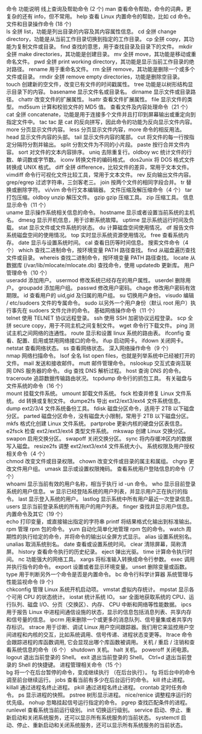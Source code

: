 命令	功能说明
线上查询及帮助命令 (2 个)	
man	查看命令帮助，命令的词典，更复杂的还有 info，但不常用。
help	查看 Linux 内置命令的帮助，比如 cd 命令。
文件和目录操作命令 (18 个)	
ls	全拼 list，功能是列出目录的内容及其内容属性信息。
cd	全拼 change directory，功能是从当前工作目录切换到指定的工作目录。
cp	全拼 copy，其功能为复制文件或目录。
find	查找的意思，用于查找目录及目录下的文件。
mkdir	全拼 make directories，其功能是创建目录。
mv	全拼 move，其功能是移动或重命名文件。
pwd	全拼 print working directory，其功能是显示当前工作目录的绝对路径。
rename	用于重命名文件。
rm	全拼 remove，其功能是删除一个或多个文件或目录。
rmdir	全拼 remove empty directories，功能是删除空目录。
touch	创建新的空文件，改变已有文件的时间戳属性。
tree	功能是以树形结构显示目录下的内容。
basename	显示文件名或目录名。
dirname	显示文件或目录路径。
chattr	改变文件的扩展属性。
lsattr	查看文件扩展属性。
file	显示文件的类型。
md5sum	计算和校验文件的 MD5 值。
查看文件及内容处理命令（21 个）	
cat	全拼 concatenate，功能是用于连接多个文件并且打印到屏幕输出或重定向到指定文件中。
tac	tac 是 cat 的反向拼写，因此命令的功能为反向显示文件内容。
more	分页显示文件内容。
less	分页显示文件内容，more 命令的相反用法。
head	显示文件内容的头部。
tail	显示文件内容的尾部。
cut	将文件的每一行按指定分隔符分割并输出。
split	分割文件为不同的小片段。
paste	按行合并文件内容。
sort	对文件的文本内容排序。
uniq	去除重复行。oldboy
wc	统计文件的行数、单词数或字节数。
iconv	转换文件的编码格式。
dos2unix	将 DOS 格式文件转换成 UNIX 格式。
diff	全拼 difference，比较文件的差异，常用于文本文件。
vimdiff	命令行可视化文件比较工具，常用于文本文件。
rev	反向输出文件内容。
grep/egrep	过滤字符串，三剑客老三。
join	按两个文件的相同字段合并。
tr	替换或删除字符。
vi/vim	命令行文本编辑器。
文件压缩及解压缩命令（4 个）	
tar	打包压缩。oldboy
unzip	解压文件。
gzip	gzip 压缩工具。
zip	压缩工具。
信息显示命令（11 个）	
uname	显示操作系统相关信息的命令。
hostname	显示或者设置当前系统的主机名。
dmesg	显示开机信息，用于诊断系统故障。
uptime	显示系统运行时间及负载。
stat	显示文件或文件系统的状态。
du	计算磁盘空间使用情况。
df	报告文件系统磁盘空间的使用情况。
top	实时显示系统资源使用情况。
free	查看系统内存。
date	显示与设置系统时间。
cal	查看日历等时间信息。
搜索文件命令（4 个）	
which	查找二进制命令，按环境变量 PATH 路径查找。
find	从磁盘遍历查找文件或目录。
whereis	查找二进制命令，按环境变量 PATH 路径查找。
locate	从数据库 (/var/lib/mlocate/mlocate.db) 查找命令，使用 updatedb 更新库。
用户管理命令（10 个）	
useradd	添加用户。
usermod	修改系统已经存在的用户属性。
userdel	删除用户。
groupadd	添加用户组。
passwd	修改用户密码。
chage	修改用户密码有效期限。
id	查看用户的 uid,gid 及归属的用户组。
su	切换用户身份。
visudo	编辑 / etc/sudoers 文件的专属命令。
sudo	以另外一个用户身份（默认 root 用户）执行事先在 sudoers 文件允许的命令。
基础网络操作命令（11 个）	
telnet	使用 TELNET 协议远程登录。
ssh	使用 SSH 加密协议远程登录。
scp	全拼 secure copy，用于不同主机之间复制文件。
wget	命令行下载文件。
ping	测试主机之间网络的连通性。
route	显示和设置 linux 系统的路由表。
ifconfig	查看、配置、启用或禁用网络接口的命令。
ifup	启动网卡。
ifdown	关闭网卡。
netstat	查看网络状态。
ss	查看网络状态。
深入网络操作命令（9 个）	
nmap	网络扫描命令。
lsof	全名 list open files，也就是列举系统中已经被打开的文件。
mail	发送和接收邮件。
mutt	邮件管理命令。
nslookup	交互式查询互联网 DNS 服务器的命令。
dig	查找 DNS 解析过程。
host	查询 DNS 的命令。
traceroute	追踪数据传输路由状况。
tcpdump	命令行的抓包工具。
有关磁盘与文件系统的命令（16 个）	
mount	挂载文件系统。
umount	卸载文件系统。
fsck	检查并修复 Linux 文件系统。
dd	转换或复制文件。
dumpe2fs	导出 ext2/ext3/ext4 文件系统信息。
dump	ext2/3/4 文件系统备份工具。
fdisk	磁盘分区命令，适用于 2TB 以下磁盘分区。
parted	磁盘分区命令，没有磁盘大小限制，常用于 2TB 以下磁盘分区。
mkfs	格式化创建 Linux 文件系统。
partprobe	更新内核的硬盘分区表信息。
e2fsck	检查 ext2/ext3/ext4 类型文件系统。
mkswap	创建 Linux 交换分区。
swapon	启用交换分区。
swapoff	关闭交换分区。
sync	将内存缓冲区内的数据写入磁盘。
resize2fs	调整 ext2/ext3/ext4 文件系统大小。
系统权限及用户授权相关命令（4 个）	
chmod	改变文件或目录权限。
chown	改变文件或目录的属主和属组。
chgrp	更改文件用户组。
umask	显示或设置权限掩码。
查看系统用户登陆信息的命令（7 个）	
whoami	显示当前有效的用户名称，相当于执行 id -un 命令。
who	显示目前登录系统的用户信息。
w	显示已经登陆系统的用户列表，并显示用户正在执行的指令。
last	显示登入系统的用户。
lastlog	显示系统中所有用户最近一次登录信息。
users	显示当前登录系统的所有用户的用户列表。
finger	查找并显示用户信息。
内置命令及其它（19 个）	
echo	打印变量，或直接输出指定的字符串
printf	将结果格式化输出到标准输出。
rpm	管理 rpm 包的命令。
yum	自动化简单化地管理 rpm 包的命令。
watch	周期性的执行给定的命令，并将命令的输出以全屏方式显示。
alias	设置系统别名。
unalias	取消系统别名。
date	查看或设置系统时间。
clear	清除屏幕，简称清屏。
history	查看命令执行的历史纪录。
eject	弹出光驱。
time	计算命令执行时间。
nc	功能强大的网络工具。
xargs	将标准输入转换成命令行参数。
exec	调用并执行指令的命令。
export	设置或者显示环境变量。
unset	删除变量或函数。
type	用于判断另外一个命令是否是内置命令。
bc	命令行科学计算器
系统管理与性能监视命令 (9 个)	
chkconfig	管理 Linux 系统开机启动项。
vmstat	虚拟内存统计。
mpstat	显示各个可用 CPU 的状态统计。
iostat	统计系统 IO。
sar	全面地获取系统的 CPU、运行队列、磁盘 I/O、分页（交换区）、内存、 CPU 中断和网络等性能数据。
ipcs	用于报告 Linux 中进程间通信设施的状态，显示的信息包括消息列表、共享内存和信号量的信息。
ipcrm	用来删除一个或更多的消息队列、信号量集或者共享内存标识。
strace	用于诊断、调试 Linux 用户空间跟踪器。我们用它来监控用户空间进程和内核的交互，比如系统调用、信号传递、进程状态变更等。
ltrace	命令会跟踪进程的库函数调用, 它会显现出哪个库函数被调用。
关机 / 重启 / 注销和查看系统信息的命令（6 个）	
shutdown	关机。
halt	关机。
poweroff	关闭电源。
logout	退出当前登录的 Shell。
exit	退出当前登录的 Shell。
Ctrl+d	退出当前登录的 Shell 的快捷键。
进程管理相关命令（15 个）	
bg	将一个在后台暂停的命令，变成继续执行  （在后台执行）。
fg	将后台中的命令调至前台继续运行。
jobs	查看当前有多少在后台运行的命令。
kill	终止进程。
killall	通过进程名终止进程。
pkill	通过进程名终止进程。
crontab	定时任务命令。
ps	显示进程的快照。
pstree	树形显示进程。
nice/renice	调整程序运行的优先级。
nohup	忽略挂起信号运行指定的命令。
pgrep	查找匹配条件的进程。
runlevel	查看系统当前运行级别。
init	切换运行级别。
service	启动、停止、重新启动和关闭系统服务，还可以显示所有系统服务的当前状态。
systemctl	启动、停止、重新启动和关闭系统服务，还可以显示所有系统服务的当前状态。